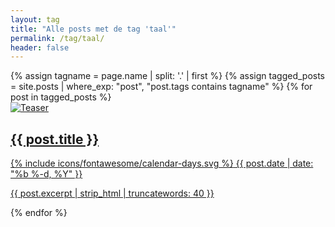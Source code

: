 ```yaml
---
layout: tag
title: "Alle posts met de tag 'taal'"
permalink: /tag/taal/
header: false
---
```


<div class="tag-post-list">
{% assign tagname = page.name | split: '.' | first %}
{% assign tagged_posts = site.posts | where_exp: "post", "post.tags contains tagname" %}
    {% for post in tagged_posts %}
        <a href="{{ post.url | relative_url }}" class="tag-post-item-link">
            <div class="tag-post-item">
                <div class="tag-post-teaser">
                    <img src="{{ post.teaser | default: '/assets/images/bull200px.webp' }}" alt="Teaser" class="tag-post-img">
                </div>
                <div class="tag-post-content">
                    <h2 class="tag-post-title">
                        {{ post.title }}
                    </h2>
                    <div class="tag-post-date">
                        <span class="icon-calendar" aria-hidden="true">{% include icons/fontawesome/calendar-days.svg %}</span>
                        {{ post.date | date: "%b %-d, %Y" }}
                    </div>
                    <p>{{ post.excerpt | strip_html | truncatewords: 40 }}</p>
                </div>
            </div>
        </a>
    {% endfor %}
</div>
